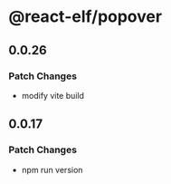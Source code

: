 # @react-elf/popover

## 0.0.26

### Patch Changes

- modify vite build

## 0.0.17

### Patch Changes

- npm run version
